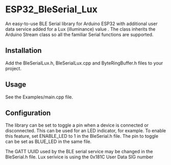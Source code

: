 # ESP32_BleSerial_Lux
An easy-to-use BLE Serial library for Arduino ESP32 with additional user data service added for a Lux (illuminance) value .
The class inherits the Arduino Stream class so all the familiar Serial functions are supported.

## Installation
Add the BleSerialLux.h, BleSerialLux.cpp and ByteRingBuffer.h files to your project.

## Usage
See the Examples/main.cpp file.

## Configuration
The library can be set to toggle a pin when a device is connected or disconnected. This can be used for an LED indicator, for example. To enable this feature, set ENABLE_LED to 1 in the BleSerial.h file. The pin to toggle can be set as BLUE_LED in the same file.

The GATT UUID used by the BLE serial service may be changed in the BleSerial.h file.
Lux serivice is using the 0x181C User Data SIG number
